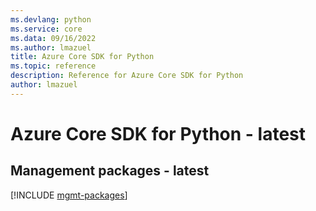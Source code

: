 ```yaml
---
ms.devlang: python
ms.service: core
ms.data: 09/16/2022
ms.author: lmazuel
title: Azure Core SDK for Python
ms.topic: reference
description: Reference for Azure Core SDK for Python
author: lmazuel
---
```

# Azure Core SDK for Python - latest

## Management packages - latest
[!INCLUDE [mgmt-packages](core-mgmt-index.md)]